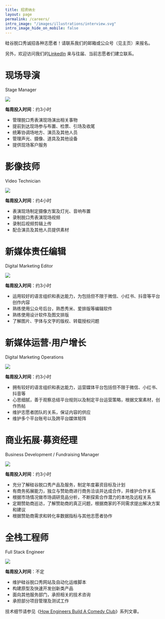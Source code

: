 ```yaml
---
title: 招贤纳士
layout: page
permalink: /careers/
intro_image: "/images/illustrations/interview.svg"
intro_image_hide_on_mobile: false
---
```


硅谷脱口秀诚招各种志愿者！请联系我们的邮箱或公众号（见主页）来报名。

另外，欢迎访问我们的[LinkedIn](https://www.linkedin.com/company/ggtkx) 来与往届、当前志愿者们建立联系。

# 现场导演

Stage Manager

![](https://i.imgur.com/Kh4pq58.jpeg)

**每周投入时间**：约3小时

- 管理脱口秀表演现场演出相关事物
- 提前到达现场参与布置、检票、引场及收尾
- 统筹协调场地方、演员及其他人员
- 管理声光、摄像、道具及其他设备
- 提供现场客户服务

# 影像技师

Video Technician

![](https://i.imgur.com/yhViZAt.jpeg)

**每周投入时间**：约4小时

- 表演现场制定摄像方案及灯光、音响布置
- 录制脱口秀表演现场视频
- 录制后视频剪辑上传
- 配合演员及其他人员提供素材

# 新媒体责任编辑

Digital Marketing Editor

![](https://i.imgur.com/ixvzxH1.jpeg)

**每周投入时间**：约3小时

- 运用较好的语言组织和表达能力，为包括但不限于微信、小红书、抖音等平台创作内容
- 熟练使用公众号后台，熟悉秀米、爱排版等编辑软件
- 熟练使用设计软件及图文排版
- 了解图片、字体与文字的版权、转载授权问题

# 新媒体运营·用户增长

Digital Marketing Operations

![](https://i.imgur.com/2t50LTt.jpeg)

**每周投入时间**：约3小时

- 拥有较好的语言组织和表达能力，运营媒体平台包括但不限于微信、小红书、抖音等
- 心思细腻，善于观察总结平台规则以及制定平台运营策略，根据文案素材，创作热帖
- 维护志愿者团队的关系，保证内容的供应
- 维护多个平台账号以及跨平台媒体矩阵

# 商业拓展·募资经理

Business Development / Fundraising Manager

![](https://i.imgur.com/X5Tgjcm.jpeg)

**每周投入时间**：约3小时

- 充分了解硅谷脱口秀产品及服务，制定年度募资目标及计划
- 有商务拓展能力，独立与赞助商进行商务洽谈并达成合作，并维护合作关系
- 根据市场情况做市场调研竞品分析，不断探索合作潜力的本地及远程关系
- 定期赞助商巡访，了解赞助商的真正问题，根据商家的不同需求提出解决方案和建议
- 根据赞助商需求和转化率数据指标与其他志愿者协作

# 全栈工程师

Full Stack Engineer

![](https://i.imgur.com/aHOqwAu.jpeg)

**每周投入时间**：不定

- 维护硅谷脱口秀网站及自动化运维脚本
- 构建原型及快速开发创新类产品
- 面向其他服务部门，承担相关的技术咨询
- 承担部分项目管理及测试工作

技术细节请参见《[How Engineers Build A Comedy Club](https://lmy.medium.com/how-engineers-build-a-comedy-club-part-i-the-website-321b76cc7d4)》系列文章。
